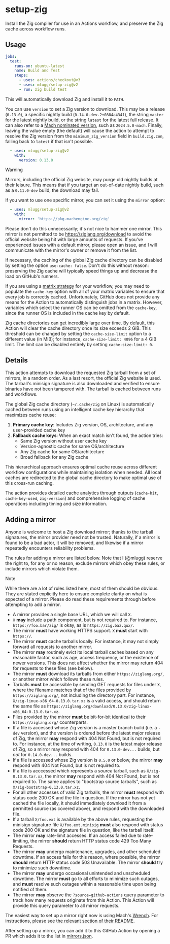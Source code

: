 # setup-zig

Install the Zig compiler for use in an Actions workflow, and preserve the Zig cache across workflow runs.

## Usage

```yaml
jobs:
  test:
    runs-on: ubuntu-latest
    name: Build and Test
    steps:
      - uses: actions/checkout@v3
      - uses: mlugg/setup-zig@v2
      - run: zig build test
```

This will automatically download Zig and install it to `PATH`.

You can use `version` to set a Zig version to download. This may be a release (`0.13.0`), a specific nightly
build (`0.14.0-dev.2+0884a4341`), the string `master` for the latest nightly build, or the string `latest`
for the latest full release. It can also refer to a [Mach nominated version][mach-nominated], such as
`2024.5.0-mach`. Finally, leaving the value empty (the default) will cause the action to attempt to resolve
the Zig version from the `minimum_zig_version` field in `build.zig.zon`, falling back to `latest` if that
isn't possible.

```yaml
  - uses: mlugg/setup-zig@v2
    with:
      version: 0.13.0
```

> [!WARNING]
> Mirrors, including the official Zig website, may purge old nightly builds at their leisure. This means
> that if you target an out-of-date nightly build, such as a `0.11.0-dev` build, the download may fail.

If you want to use one specific mirror, you can set it using the `mirror` option:

```yaml
  - uses: mlugg/setup-zig@v2
    with:
      mirror: 'https://pkg.machengine.org/zig'
```

Please don't do this unnecessarily; it's not nice to hammer one mirror. This mirror is not permitted to
be https://ziglang.org/download to avoid the official website being hit with large amounts of requests.
If you've experienced issues with a default mirror, please open an issue, and I will communicate with the
mirror's owner or remove it from the list.

If necessary, the caching of the global Zig cache directory can be disabled by setting the option
`use-cache: false`. Don't do this without reason: preserving the Zig cache will typically speed things up
and decrease the load on GitHub's runners.

If you are using a [matrix strategy][matrix] for your workflow, you may need to populate the `cache-key` option
with all of your matrix variables to ensure that every job is correctly cached. Unfortunately, GitHub does not
provide any means for the Action to automatically distinguish jobs in a matrix. However, variables which select
the runner OS can be omitted from the `cache-key`, since the runner OS is included in the cache key by default.

Zig cache directories can get incredibly large over time. By default, this Action will clear the cache directory
once its size exceeds 2 GiB. This threshold can be changed by setting the `cache-size-limit` option to a different
value (in MiB); for instance, `cache-size-limit: 4096` for a 4 GiB limit. The limit can be disabled entirely by
setting `cache-size-limit: 0`.

[mach-nominated]: https://machengine.org/about/nominated-zig/
[matrix]: https://docs.github.com/en/actions/writing-workflows/choosing-what-your-workflow-does/running-variations-of-jobs-in-a-workflow

## Details

This action attempts to download the requested Zig tarball from a set of mirrors, in a random order. As
a last resort, the official Zig website is used. The tarball's minisign signature is also downloaded and
verified to ensure binaries have not been tampered with. The tarball is cached between runs and workflows.

The global Zig cache directory (`~/.cache/zig` on Linux) is automatically cached between runs using an
intelligent cache key hierarchy that maximizes cache reuse:

1. **Primary cache key**: Includes Zig version, OS, architecture, and any user-provided cache key
2. **Fallback cache keys**: When an exact match isn't found, the action tries:
   - Same Zig version without user cache key
   - Version-agnostic cache for same OS/architecture
   - Any Zig cache for same OS/architecture
   - Broad fallback for any Zig cache

This hierarchical approach ensures optimal cache reuse across different workflow configurations while
maintaining isolation when needed. All local caches are redirected to the global cache directory to
make optimal use of this cross-run caching.

The action provides detailed cache analytics through outputs (`cache-hit`, `cache-key-used`, `zig-version`)
and comprehensive logging of cache operations including timing and size information.

## Adding a mirror

Anyone is welcome to host a Zig download mirror; thanks to the tarball signatures, the mirror provider need
not be trusted. Naturally, if a mirror is found to be a bad actor, it will be removed, and likewise if a
mirror repeatedly encounters reliability problems.

The rules for adding a mirror are listed below. Note that I (@mlugg) reserve the right to, for any or no
reason, exclude mirrors which obey these rules, or include mirrors which violate them.

> [!NOTE]
> While there are a lot of rules listed here, most of them should be obvious. They are stated explicitly here
> to ensure complete clarity on what is expected of a mirror. Please do read these requirements through before
> attempting to add a mirror.

* A mirror provides a single base URL, which we will call `X`.
* `X` **may** include a path component, but is not required to. For instance, `https://foo.bar/zig/` is okay,
  as is `https://zig.baz.qux/`.
* The mirror **must** have working HTTPS support. `X` **must** start with `https://`.
* The mirror **must** cache tarballs locally. For instance, it may not simply forward all requests to another
  mirror.
* The mirror **may** routinely evict its local tarball caches based on any reasonable factor, such as age,
  access frequency, or the existence of newer versions. This does not affect whether the mirror may return 404
  for requests to these files (see below).
* The mirror **must** download its tarballs from either `https://ziglang.org/`, or another mirror which
  follows these rules.
* Tarballs **must** be accessible by sending GET requests for files under `X`, where the filename matches that
  of the files provided by `https://ziglang.org/`, not including the directory part. For instance,
  `X/zig-linux-x86_64-0.13.0.tar.xz` is a valid access, and should return the same file as
  `https://ziglang.org/download/0.13.0/zig-linux-x86_64-0.13.0.tar.xz`.
* Files provided by the mirror **must** be bit-for-bit identical to their `https://ziglang.org/` counterparts.
* If a file is accessed whose Zig version is a master branch build (i.e. a `-dev` version), and the version is
  ordered before the latest major release of Zig, the mirror **may** respond with 404 Not Found, but is not
  required to. For instance, at the time of writing, `0.13.0` is the latest major release of Zig, so a mirror
  may respond with 404 for `0.13.0-dev...` builds, but *not* for `0.14.0-dev...` builds.
* If a file is accessed whose Zig version is `0.5.0` or below, the mirror **may** respond with 404 Not Found,
  but is not required to.
* If a file is acccessed which represents a *source* tarball, such as `X/zig-0.13.0.tar.xz`, the mirror
  **may** respond with 404 Not Found, but is not required to. The same applies to "bootstrap source tarballs",
  such as `X/zig-bootstrap-0.13.0.tar.xz`.
* For all other accesses of valid Zig tarballs, the mirror **must** respond with status code 200 OK and the
  file in question. If the mirror has not yet cached the file locally, it should immediately download it from
  a permitted source (as covered above), and respond with the downloaded file.
* If a tarball `X/foo.ext` is available by the above rules, requesting the minisign signature file
  `X/foo.ext.minisig` **must** also respond with status code 200 OK and the signature file in question, like
  the tarball itself.
* The mirror **may** rate-limit accesses. If an access failed due to rate-limiting, the mirror **should**
  return HTTP status code 429 Too Many Requests.
* The mirror **may** undergo maintenance, upgrades, and other scheduled downtime. If an access fails for this
  reason, where possible, the mirror **should** return HTTP status code 503 Unavailable. The mirror **should**
  try to minimize such downtime.
* The mirror **may** undergo occasional unintended and unscheduled downtime. The mirror **must** go to all
  efforts to minimize such outages, and **must** resolve such outages within a reasonable time upon being
  notified of them.
* The mirror **may** observe the `?source=github-actions` query parameter to track how many requests originate
  from this Action. This Action will provide this query parameter to all mirror requests.

The easiest way to set up a mirror right now is using Mach's [Wrench][wrench]. For instructions, please see
[the relevant section of their README][setup-wrench].

[wrench]: https://github.com/hexops/wrench
[setup-wrench]: https://github.com/hexops/wrench?tab=readme-ov-file#run-your-own-ziglangorgdownload-mirror

After setting up a mirror, you can add it to this GitHub Action by opening a PR which adds it to the list in
[mirrors.json](https://github.com/mlugg/setup-zig/blob/main/mirrors.json).
